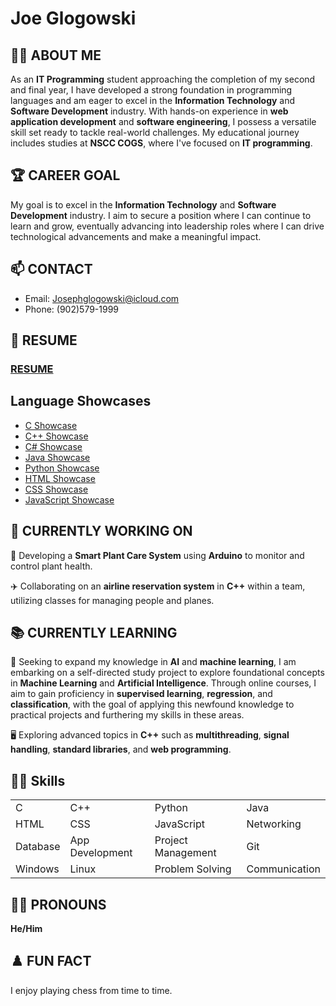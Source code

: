 # Joe Glogowski

<!-- 
<div align="center">
  <span>🎓 Student: IT Programming</span> <br>
  <span>📅 Year: Second</span> <br>
  <span>💻 Skills: C, C++, C#, Java, Python, HTML, CSS, JavaScript, Git, Networking, Problem Solving, Web Development, WordPress</span> <br>
  <span>🛠️ Experience: Computerized Business Solutions</span> <br>
  <span>🎓 Education: NSCC COGS</span>
</div>

-->

## 👨‍💻 ABOUT ME

As an **IT Programming** student approaching the completion of my second and final year, I have developed a strong foundation in programming languages and am eager to excel in the **Information Technology** and **Software Development** industry. With hands-on experience in **web application development** and **software engineering**, I possess a versatile skill set ready to tackle real-world challenges. My educational journey includes studies at **NSCC COGS**, where I've focused on **IT programming**. 

## 🏆 CAREER GOAL
My goal is to excel in the **Information Technology** and **Software Development** industry. I aim to secure a position where I can continue to learn and grow, eventually advancing into leadership roles where I can drive technological advancements and make a meaningful impact.

## 📫 CONTACT
- Email: Josephglogowski@icloud.com
- Phone: (902)579-1999

## 📜 RESUME
### [RESUME](https://github.com/JGlogowski1/Resume/blob/main/ResumeJG.pdf)

## Language Showcases
- [C Showcase](link_to_C_showcase)
- [C++ Showcase](https://github.com/JGlogowski1/Cpp)
- [C# Showcase](link_to_C#_showcase)
- [Java Showcase](link_to_Java_showcase)
- [Python Showcase](link_to_Python_showcase)
- [HTML Showcase](link_to_HTML_showcase)
- [CSS Showcase](link_to_CSS_showcase)
- [JavaScript Showcase](link_to_JavaScript_showcase)


## 🔭 CURRENTLY WORKING ON
🌱 Developing a **Smart Plant Care System** using **Arduino** to monitor and control plant health.

✈️ Collaborating on an **airline reservation system** in **C++** within a team, utilizing classes for managing people and planes.

## 📚 CURRENTLY LEARNING
🤖 Seeking to expand my knowledge in **AI** and **machine learning**, I am embarking on a self-directed study project to explore foundational concepts in **Machine Learning** and **Artificial Intelligence**. Through online courses, I aim to gain proficiency in **supervised learning**, **regression**, and **classification**, with the goal of applying this newfound knowledge to practical projects and furthering my skills in these areas.

🖥️ Exploring advanced topics in **C++** such as **multithreading**, **signal handling**, **standard libraries**, and **web programming**.

## 🤹‍♂️ Skills

|                   |                   |                   |                   |
|-------------------|-------------------|-------------------|-------------------|
| C                 | C++               | Python            | Java              |
| HTML              | CSS               | JavaScript        | Networking        |
| Database          | App Development   | Project Management| Git               |
| Windows           | Linux             | Problem Solving   | Communication     |




## 👨‍💼 PRONOUNS
**He/Him**

## ♟️ FUN FACT
I enjoy playing chess from time to time.

